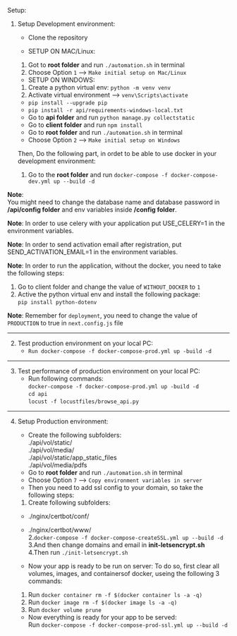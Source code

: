 Setup:

1. Setup Development environment: <br>

   - Clone the repository <br>

   - SETUP ON MAC/Linux:

   1. Got to **root folder** and run `./automation.sh` in terminal<br>
   2. Choose Option `1` --> `Make initial setup on Mac/Linux`<br>

   - SETUP ON WINDOWS:

   1. Create a python virtual env: `python -m venv venv` <br>
   2. Activate virtual environment --> `venv\Scripts\activate` <br>

   - `pip install --upgrade pip` <br>
   - `pip install -r api/requirements-windows-local.txt` <br>
   - Go to **api folder** and run `python manage.py collectstatic` <br>
   - Go to **client folder** and run `npm install` <br>
   - Go to **root folder** and run `./automation.sh` in terminal<br>
   - Choose Option `2` --> `Make initial setup on Windows`<br>

   Then, Do the following part, in ordet to be able to use docker in your development environment:

   1. Go to the **root folder** and run `docker-compose -f docker-compose-dev.yml up --build -d` <br>

**Note**:<br> You might need to change the database name and database password in **/api/config folder** and env variables inside **/config folder**.

**Note**: In order to use celery with your application put USE_CELERY=1 in the environment variables.

**Note**: In order to send activation email after registration, put SEND_ACTIVATION_EMAIL=1 in the environment variables.

**Note**: In order to run the application, without the docker, you need to take the following steps: <br>

1. Go to client folder and change the value of `WITHOUT_DOCKER` to `1` <br>
2. Active the python virtual env and install the following package: <br>
   `pip install python-dotenv`

**Note**: Remember for `deployment`, you need to change the value of `PRODUCTION` to true in `next.config.js` file <br>

<hr>

2. Test production environment on your local PC: <br>
   - `Run docker-compose -f docker-compose-prod.yml up -build -d`

<hr>

3. Test performance of production environment on your local PC: <br>
   - Run following commands:<br>
     `docker-compose -f docker-compose-prod.yml up -build -d` <br>
     `cd api` <br>
     `locust -f locustfiles/browse_api.py`

<hr>

4. Setup Production environment: <br>

   - Create the following subfolders: <br>
     ./api/vol/static/ <br>
     ./api/vol/media/ <br>
     ./api/vol/static/app_static_files <br>
     ./api/vol/media/pdfs <br>
   - Go to **root folder** and run `./automation.sh` in terminal<br>
   - Choose Option `7` --> `Copy environment variables in server`<br>
   - Then you need to add ssl config to your domain, so take the following steps: <br>

   1. Create following subfolders: <br>

   - ./nginx/certbot/conf/ <br>
   - ./nginx/certbot/www/ <br> 2.`docker-compose -f docker-compose-createSSL.yml up --build -d` <br>
     3.And then change domains and email in **init-letsencrypt.sh** <br>
     4.Then run `./init-letsencrypt.sh` <br>

   - Now your app is ready to be run on server:
     To do so, first clear all volumes, images, and containersof docker, useing the following 3 commands: <br>

   1. Run `docker container rm -f $(docker container ls -a -q)` <br>
   2. Run `docker image rm -f $(docker image ls -a -q)` <br>
   3. Run `docker volume prune` <br>

   - Now everything is ready for your app to be served: <br>
     Run `docker-compose -f docker-compose-prod-ssl.yml up --build -d`
